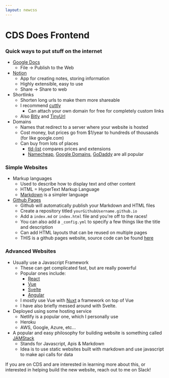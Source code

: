 ```yaml
---
layout: newcss
---
```


# CDS Does Frontend

### Quick ways to put stuff on the internet
- [Google Docs](https://docs.google.com)
    - File -> Publish to the Web
- [Notion](https://notion.so)
    - App for creating notes, storing information
    - Highly extensible, easy to use
    - Share -> Share to web
- Shortlinks
    - Shorten long urls to make them more shareable 
    - I recommend [cuttly](https://cutt.ly)
        - Can attach your own domain for free for completely custom links
    - Also [Bitly](https://bitly.com) and [TinyUrl](https://tiny.cc)
- Domains
    - Names that redirect to a server where your website is hosted
    - Cost money, but prices go from $1/year to hundreds of thousands (for like google.com)
    - Can buy from lots of places
        - [tld-list](https://tld-list.com) compares prices and extensions
        - [Namecheap](https://namecheap.com), [Google Domains](https://domains.google.com), [GoDaddy](https://godaddy.com) are all popular
            
### Simple Websites
- Markup languages
    - Used to describe how to display text and other content
    - HTML = HyperText Markup Language
    - [Markdown](https://docs.github.com/en/github/writing-on-github/getting-started-with-writing-and-formatting-on-github/basic-writing-and-formatting-syntax) is a simpler language
- [Github Pages](https://pages.github.com)
    - Github will automatically publish your Markdown and HTML files
    - Create a repository titled `yourGithubUsername.github.io`
    - Add a `index.md` or `index.html` file and you're off to the races!
    - You can also add a `_config.yml` to specify a few things like the title and description
    - Can add HTML layouts that can be reused on multiple pages
    - THIS is a github pages website, source code can be found [here](https://github.com/EliasLittle/eliaslittle.github.io)
    
### Advanced Websites
- Usually use a Javascript Framework
    - These can get complicated fast, but are really powerful
    - Popular ones include:
        - [React](https://reactjs.org)
        - [Vue](https://vue-community.org)
        - [Svelte](https://svelte.dev)
        - [Angular](https://angularjs.org)
    - I mostly use Vue with [Nuxt](http://nuxtjs.org) a framework on top of Vue
    - I have also briefly messed around with Svelte. 
- Deployed using some hosting service
    - Netlify is a popular one, which I personally use
    - Heroku
    - AWS, Google, Azure, etc...
- A popular and easy philosophy for building website is something called [JAMStack](https://jamstack.org)
    - Stands for Javascript, Apis & Markdown
    - Idea is to use static websites built with markdown and use javascript to make api calls for data
    
If you are on CDS and are interested in learning more about this, or interested in helping build the new website, reach out to me on Slack!
